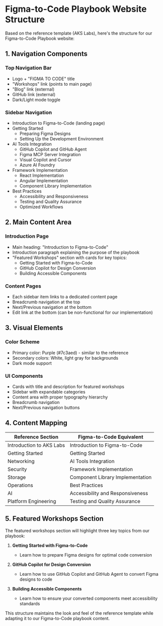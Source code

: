 # Figma-to-Code Playbook Website Structure

Based on the reference template (AKS Labs), here's the structure for our Figma-to-Code Playbook website:

## 1. Navigation Components

### Top Navigation Bar
- Logo + "FIGMA TO CODE" title
- "Workshops" link (points to main page)
- "Blog" link (external)
- GitHub link (external)
- Dark/Light mode toggle

### Sidebar Navigation
- Introduction to Figma-to-Code (landing page)
- Getting Started
  - Preparing Figma Designs
  - Setting Up the Development Environment
- AI Tools Integration
  - GitHub Copilot and GitHub Agent
  - Figma MCP Server Integration
  - Visual Copilot and Cursor
  - Azure AI Foundry
- Framework Implementation
  - React Implementation
  - Angular Implementation
  - Component Library Implementation
- Best Practices
  - Accessibility and Responsiveness
  - Testing and Quality Assurance
  - Optimized Workflows

## 2. Main Content Area

### Introduction Page
- Main heading: "Introduction to Figma-to-Code"
- Introduction paragraph explaining the purpose of the playbook
- "Featured Workshops" section with cards for key topics:
  - Getting Started with Figma-to-Code
  - GitHub Copilot for Design Conversion
  - Building Accessible Components

### Content Pages
- Each sidebar item links to a dedicated content page
- Breadcrumb navigation at the top
- Next/Previous navigation at the bottom
- Edit link at the bottom (can be non-functional for our implementation)

## 3. Visual Elements

### Color Scheme
- Primary color: Purple (#7c3aed) - similar to the reference
- Secondary colors: White, light gray for backgrounds
- Dark mode support

### UI Components
- Cards with title and description for featured workshops
- Sidebar with expandable categories
- Content area with proper typography hierarchy
- Breadcrumb navigation
- Next/Previous navigation buttons

## 4. Content Mapping

| Reference Section | Figma-to-Code Equivalent |
|-------------------|---------------------------|
| Introduction to AKS Labs | Introduction to Figma-to-Code |
| Getting Started | Getting Started |
| Networking | AI Tools Integration |
| Security | Framework Implementation |
| Storage | Component Library Implementation |
| Operations | Best Practices |
| AI | Accessibility and Responsiveness |
| Platform Engineering | Testing and Quality Assurance |

## 5. Featured Workshops Section

The featured workshops section will highlight three key topics from our playbook:

1. **Getting Started with Figma-to-Code**
   - Learn how to prepare Figma designs for optimal code conversion

2. **GitHub Copilot for Design Conversion**
   - Learn how to use GitHub Copilot and GitHub Agent to convert Figma designs to code

3. **Building Accessible Components**
   - Learn how to ensure your converted components meet accessibility standards

This structure maintains the look and feel of the reference template while adapting it to our Figma-to-Code playbook content.

